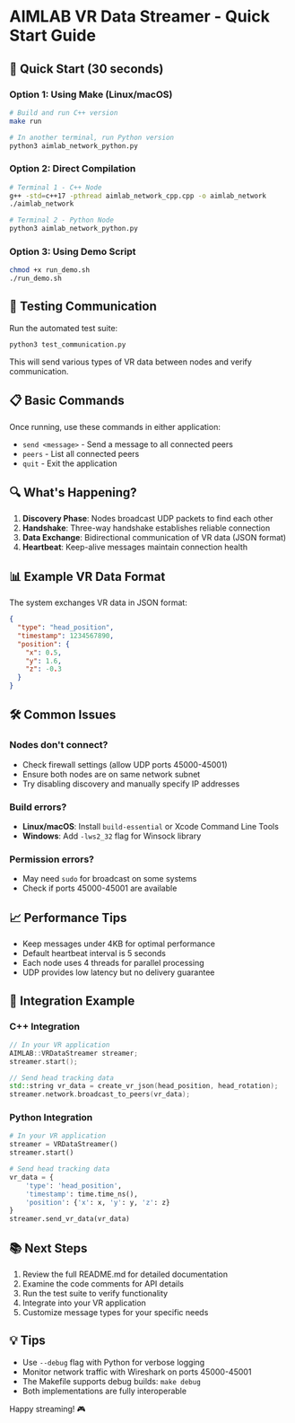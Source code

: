 # AIMLAB VR Data Streamer - Quick Start Guide

## 🚀 Quick Start (30 seconds)

### Option 1: Using Make (Linux/macOS)
```bash
# Build and run C++ version
make run

# In another terminal, run Python version
python3 aimlab_network_python.py
```

### Option 2: Direct Compilation
```bash
# Terminal 1 - C++ Node
g++ -std=c++17 -pthread aimlab_network_cpp.cpp -o aimlab_network
./aimlab_network

# Terminal 2 - Python Node  
python3 aimlab_network_python.py
```

### Option 3: Using Demo Script
```bash
chmod +x run_demo.sh
./run_demo.sh
```

## 🧪 Testing Communication

Run the automated test suite:
```bash
python3 test_communication.py
```

This will send various types of VR data between nodes and verify communication.

## 📋 Basic Commands

Once running, use these commands in either application:

- `send <message>` - Send a message to all connected peers
- `peers` - List all connected peers  
- `quit` - Exit the application

## 🔍 What's Happening?

1. **Discovery Phase**: Nodes broadcast UDP packets to find each other
2. **Handshake**: Three-way handshake establishes reliable connection
3. **Data Exchange**: Bidirectional communication of VR data (JSON format)
4. **Heartbeat**: Keep-alive messages maintain connection health

## 📊 Example VR Data Format

The system exchanges VR data in JSON format:

```json
{
  "type": "head_position",
  "timestamp": 1234567890,
  "position": {
    "x": 0.5,
    "y": 1.6, 
    "z": -0.3
  }
}
```

## 🛠️ Common Issues

### Nodes don't connect?
- Check firewall settings (allow UDP ports 45000-45001)
- Ensure both nodes are on same network subnet
- Try disabling discovery and manually specify IP addresses

### Build errors?
- **Linux/macOS**: Install `build-essential` or Xcode Command Line Tools
- **Windows**: Add `-lws2_32` flag for Winsock library

### Permission errors?
- May need `sudo` for broadcast on some systems
- Check if ports 45000-45001 are available

## 📈 Performance Tips

- Keep messages under 4KB for optimal performance
- Default heartbeat interval is 5 seconds
- Each node uses 4 threads for parallel processing
- UDP provides low latency but no delivery guarantee

## 🔗 Integration Example

### C++ Integration
```cpp
// In your VR application
AIMLAB::VRDataStreamer streamer;
streamer.start();

// Send head tracking data
std::string vr_data = create_vr_json(head_position, head_rotation);
streamer.network.broadcast_to_peers(vr_data);
```

### Python Integration  
```python
# In your VR application
streamer = VRDataStreamer()
streamer.start()

# Send head tracking data
vr_data = {
    'type': 'head_position',
    'timestamp': time.time_ns(),
    'position': {'x': x, 'y': y, 'z': z}
}
streamer.send_vr_data(vr_data)
```

## 📚 Next Steps

1. Review the full README.md for detailed documentation
2. Examine the code comments for API details
3. Run the test suite to verify functionality
4. Integrate into your VR application
5. Customize message types for your specific needs

## 💡 Tips

- Use `--debug` flag with Python for verbose logging
- Monitor network traffic with Wireshark on ports 45000-45001
- The Makefile supports debug builds: `make debug`
- Both implementations are fully interoperable

Happy streaming! 🎮
